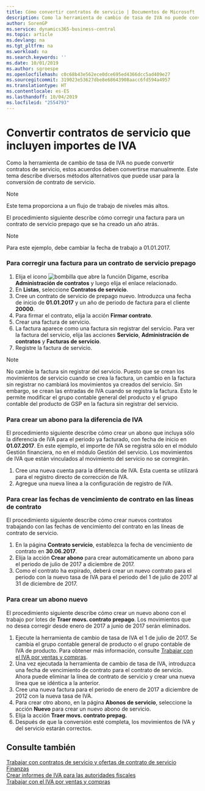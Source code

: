 ```yaml
---
title: Cómo convertir contratos de servicio | Documentos de Microsoft
description: Como la herramienta de cambio de tasa de IVA no puede convertir contratos de servicio, estos acuerdos deben convertirse manualmente. Este tema describe diversos métodos alternativos que puede usar para la conversión de contrato de servicio.
author: SorenGP
ms.service: dynamics365-business-central
ms.topic: article
ms.devlang: na
ms.tgt_pltfrm: na
ms.workload: na
ms.search.keywords: ''
ms.date: 10/01/2019
ms.author: sgroespe
ms.openlocfilehash: c0c68b43e562ece0dce695ed4366dcc5ad409e27
ms.sourcegitcommit: 319023e53627dbe8e68643908aacc6fd594a4957
ms.translationtype: HT
ms.contentlocale: es-ES
ms.lasthandoff: 10/04/2019
ms.locfileid: "2554793"
---
```

# <a name="convert-service-contracts-that-include-vat-amounts"></a>Convertir contratos de servicio que incluyen importes de IVA
Como la herramienta de cambio de tasa de IVA no puede convertir contratos de servicio, estos acuerdos deben convertirse manualmente. Este tema describe diversos métodos alternativos que puede usar para la conversión de contrato de servicio.  

> [!NOTE]  
>  Este tema proporciona a un flujo de trabajo de niveles más altos.  

 El procedimiento siguiente describe cómo corregir una factura para un contrato de servicio prepago que se ha creado un año atrás.  

> [!NOTE]  
>  Para este ejemplo, debe cambiar la fecha de trabajo a 01.01.2017.  

### <a name="to-correct-an-invoice-for-a-prepaid-service-contract"></a>Para corregir una factura para un contrato de servicio prepago  
1. Elija el icono ![bombilla que abre la función Dígame](media/ui-search/search_small.png "Dígame que desea hacer"), escriba **Administración de contratos** y luego elija el enlace relacionado.  
2. En **Listas**, seleccione **Contratos de servicio**.  
3. Cree un contrato de servicio de prepago nuevo. Introduzca una fecha de inicio de **01.01.2017** y un año de periodo de factura para el cliente **20000**.  
4. Para firmar el contrato, elija la acción **Firmar contrato**.  
5. Crear una factura de servicio.
6. La factura aparece como una factura sin registrar del servicio. Para ver la factura del servicio, elija las acciones **Servicio**, **Administración de contratos** y **Facturas de servicio**.  
7. Registre la factura de servicio.  

> [!NOTE]  
>  No cambie la factura sin registrar del servicio. Puesto que se crean los movimientos de servicio cuando se crea la factura, un cambio en la factura sin registrar no cambiará los movimientos ya creados del servicio. Sin embargo, se crean las entradas de IVA cuando se registra la factura. Esto le permite modificar el grupo contable general del producto y el grupo contable del producto de GSP en la factura sin registrar del servicio.  

### <a name="to-create-a-credit-memo-for-vat-difference"></a>Para crear un abono para la diferencia de IVA  
El procedimiento siguiente describe cómo crear un abono que incluya sólo la diferencia de IVA para el periodo ya facturado, con fecha de inicio en **01.07.2017**. En este ejemplo, el importe de IVA se registra sólo en el módulo Gestión financiera, no en el módulo Gestión del servicio. Los movimientos de IVA que están vinculados al movimiento del servicio no se corregirán.  

1. Cree una nueva cuenta para la diferencia de IVA. Esta cuenta se utilizará para el registro directo de corrección de IVA.  
2. Agregue una nueva línea a la configuración de registro de IVA.  

### <a name="to-create-contract-expiration-dates-in-contract-lines"></a>Para crear las fechas de vencimiento de contrato en las líneas de contrato  
El procedimiento siguiente describe cómo crear nuevos contratos trabajando con las fechas de vencimiento del contrato en las líneas de contrato de servicio.  

1. En la página **Contrato servicio**, establezca la fecha de vencimiento de contrato en **30.06.2017**.  
2. Elija la acción **Crear abono** para crear automáticamente un abono para el periodo de julio de 2017 a diciembre de 2017.  
3. Como el contrato ha expirado, deberá crear un nuevo contrato para el periodo con la nuevo tasa de IVA para el periodo del 1 de julio de 2017 al 31 de diciembre de 2017.  

### <a name="to-create-a-new-credit-memo"></a>Para crear un abono nuevo  
El procedimiento siguiente describe cómo crear un nuevo abono con el trabajo por lotes de **Traer movs. contrato prepago**. Los movimientos que no desea corregir desde enero de 2017 a junio de 2017 serán eliminados.  

1. Ejecute la herramienta de cambio de tasa de IVA el 1 de julio de 2017. Se cambia el grupo contable general de producto o el grupo contable de IVA de producto. Para obtener más información, consulte [Trabajar con el IVA por ventas y compras](finance-work-with-vat.md).  
2. Una vez ejecutada la herramienta de cambio de tasa de IVA, introduzca una fecha de vencimiento de contrato para el contrato de servicio. Ahora puede eliminar la línea de contrato de servicio y crear una nueva línea que se idéntica a la anterior.  
3. Cree una nueva factura para el periodo de enero de 2017 a diciembre de 2012 con la nueva tasa de IVA.  
4. Para crear otro abono, en la página **Abonos de servicio**, seleccione la acción **Nuevo** para crear un nuevo abono de servicio.  
5. Elija la acción **Traer movs. contrato prepag.**  
6. Después de que la conversión esté completa, los movimientos de IVA y del servicio estarán correctos.  

## <a name="see-also"></a>Consulte también  
[Trabajar con contratos de servicio y ofertas de contrato de servicio](service-how-to-create-service-contracts-and-service-contract-quotes.md)  
[Finanzas](finance.md)  
[Crear informes de IVA para las autoridades fiscales](finance-how-report-vat.md)  
[Trabajar con el IVA por ventas y compras](finance-work-with-vat.md)  
